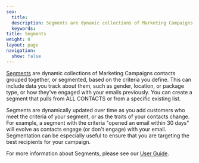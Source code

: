 ```yaml
---
seo:
  title: 
  description: Segments are dynamic collections of Marketing Campaigns contacts grouped together, or segmented, based on the criteria you define.
  keywords: 
title: Segments
weight: 0
layout: page
navigation:
  show: false
---
```


[Segments]({{root_url}}/User_Guide/Marketing_Campaigns/lists.html) are dynamic collections of Marketing Campaigns contacts grouped together, or segmented, based on the criteria you define. This can include data you track about them, such as gender, location, or package type, or how they've engaged with your emails previously. You can create a segment that pulls from ALL CONTACTS or from a specific existing list. 

Segments are dynamically updated over time as you add customers who meet the criteria of your segment, or as the traits of your contacts change. For example, a segment with the criteria "opened an email within 30 days" will evolve as contacts engage (or don't engage) with your email. Segmentation can be especially useful to ensure that you are targeting the best recipients for your campaign.

For more information about Segments, please see our [User Guide]({{root_url}}/User_Guide/Marketing_Campaigns/lists.html).